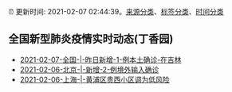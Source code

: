 :alarm_clock: 更新时间: 2021-02-07 02:44:39。[来源分类](../README.md)、[标签分类](../TAGS.md)、[时间分类](../TIMELINE.md)

## 全国新型肺炎疫情实时动态(丁香园)




- [2021-02-07-全国-|-昨日新增-1-例本土确诊-在吉林](http://app.cctv.com/special/cportal/detail/arti/index.html?id=ArtiSYSCidNdHfef9pDy1i2E210207&isfromapp=1) 
- [2021-02-06-北京-|-新增-2-例境外输入确诊](http://app.cctv.com/special/cportal/detail/arti/index.html?id=Arti8MwyIgnUBt603P2FLEqg210207&isfromapp=1) 
- [2021-02-06-上海-|-黄浦区贵西小区调为低风险](http://app.cctv.com/special/cportal/detail/arti/index.html?id=ArtielJvZX7WkLnNy2Hp1Ubh210207&isfromapp=1) 